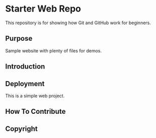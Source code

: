 # Starter Web Repo

This repository is for showing how Git and GitHub work for beginners.

## Purpose

Sample website with plenty of files for demos. 

## Introduction

## Deployment

This is a simple web project.

## How To Contribute

## Copyright